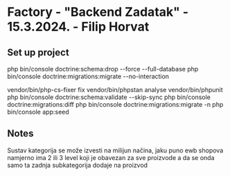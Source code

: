 # Factory - "Backend Zadatak" - 15.3.2024. - Filip Horvat

## Set up project


php bin/console doctrine:schema:drop --force --full-database
php bin/console doctrine:migrations:migrate  --no-interaction


vendor/bin/php-cs-fixer fix
vendor/bin/phpstan analyse
vendor/bin/phpunit
php bin/console doctrine:schema:validate --skip-sync
php bin/console doctrine:migrations:diff
php bin/console doctrine:migrations:migrate -n
php bin/console app:seed



## Notes

Sustav kategorija se može izvesti na milijun načina, jaku puno ewb shopova namjerno ima 2 ili 3 level koji je obavezan za sve proizvode
a da se onda samo ta zadnja subkategorija dodaje na proizvod

